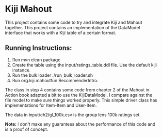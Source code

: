 Kiji Mahout
=============
This project contains some code to try and integrate Kiji and Mahout together. This project contains an 
implementation of the DataModel interface that works with a Kiji table of a certain format.

Running Instructions:
--------------
1. Run mvn clean package
2. Create the table using the input/ratings_table.ddl file. Use the default kiji instance.
3. Run the bulk loader ./run_bulk_loader.sh
4. Run org.kiji.mahoutfun.RecommenderIntro.

The class in step 4 contains some code from chapter 2 of the Mahout in Action book adapted a bit to use the KijiDataModel. 
I compare against the file model to make sure things worked properly. This simple driver class has implementations 
for Item-Item and User-Item.

The data in input/ch2/gl_100k.csv is the group lens 100k ratings set. 

<b>Note:</b> I don't make any guarantees about the performance of this code and is a proof of concept.